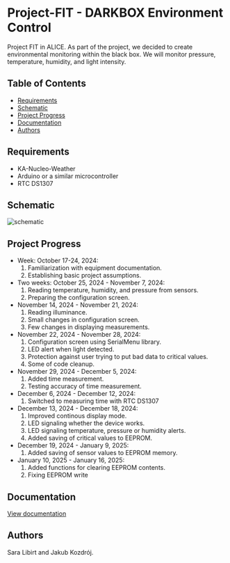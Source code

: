 # Project-FIT - DARKBOX Environment Control

Project FIT in ALICE. As part of the project, we decided to create environmental monitoring within the black box. We will monitor pressure, temperature, humidity, and light intensity.

## Table of Contents

- [Requirements](#requirements)
- [Schematic](#schematic)
- [Project Progress](#project-progress)
- [Documentation](#documentation)
- [Authors](#authors)


## Requirements

- KA-Nucleo-Weather
- Arduino or a similar microcontroller
- RTC DS1307

## Schematic

![schematic](https://github.com/user-attachments/assets/cddea88b-0ec8-4fb5-b417-5ea7f5d9da89)

## Project Progress

- Week: October 17-24, 2024:
  1. Familiarization with equipment documentation.
  2. Establishing basic project assumptions.
- Two weeks: October 25, 2024 - November 7, 2024:
  1. Reading temperature, humidity, and pressure from sensors.
  2. Preparing the configuration screen.
- November 14, 2024 - November 21, 2024:
  1. Reading illuminance.
  2. Small changes in configuration screen.
  3. Few changes in displaying measurements.
- November 22, 2024 - November 28, 2024:
  1. Configuration screen using SerialMenu library.
  2. LED alert when light detected.
  3. Protection against user trying to put bad data to critical values.
  4. Some of code cleanup.
- November 29, 2024 - December 5, 2024:
  1. Added time measurement.
  2. Testing accuracy of time measurement.
- December 6, 2024 - December 12, 2024:
  1. Switched to measuring time with RTC DS1307
- December 13, 2024 - December 18, 2024:
  1. Improved continous display mode.
  2. LED signaling whether the device works.
  3. LED signaling temperature, pressure or humidity alerts.
  4. Added saving of critical values ​​to EEPROM.
- December 19, 2024 - January 9, 2025:
  1. Added saving of sensor values ​​to EEPROM memory.
- January 10, 2025 - January 16, 2025:
  1. Added functions for clearing EEPROM contents.
  2. Fixing EEPROM write

## Documentation
[View documentation](Documentation.pdf)

## Authors
Sara Libirt and Jakub Kozdrój.
